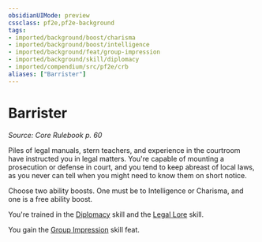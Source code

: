 ```yaml
---
obsidianUIMode: preview
cssclass: pf2e,pf2e-background
tags:
- imported/background/boost/charisma
- imported/background/boost/intelligence
- imported/background/feat/group-impression
- imported/background/skill/diplomacy
- imported/compendium/src/pf2e/crb
aliases: ["Barrister"]
---
```

# Barrister
*Source: Core Rulebook p. 60*  

Piles of legal manuals, stern teachers, and experience in the courtroom have instructed you in legal matters. You're capable of mounting a prosecution or defense in court, and you tend to keep abreast of local laws, as you never can tell when you might need to know them on short notice.

Choose two ability boosts. One must be to Intelligence or Charisma, and one is a free ability boost.

You're trained in the [Diplomacy](../../skills.md#Diplomacy) skill and the [Legal Lore](../../skills.md#Lore) skill.

You gain the [Group Impression](../../feats/group-impression.md) skill feat.